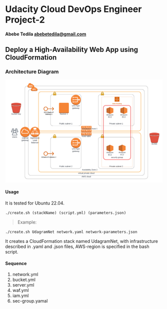 # Udacity Cloud DevOps Engineer Project-2 

#### Abebe Tedila abebetedila@gmail.com


## Deploy a High-Availability Web App using CloudFormation

### Architecture Diagram

![Diagram](udagram.png)

#### Usage

It is tested for Ubuntu 22.04.


```
./create.sh (stackName) (script.yml) (parameters.json)
```

> Example:

```
./create.sh UdagramNet network.yaml network-parameters.json
```

It creates a CloudFormation stack named UdagramNet, with infrastructure described in .yaml and .json files, AWS-region is specified in the bash script.

#### Sequence
1. network.yml
2. bucket.yml
3. server.yml
4. waf.yml
5. iam.yml
6. sec-group.yamal

